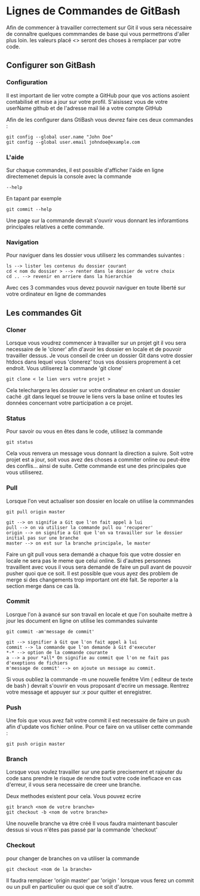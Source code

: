 # Lignes de Commandes de GitBash

Afin de commencer à travailler correctement sur Git il vous sera nécessaire de connaître quelques commmandes de base qui vous permettrons d'aller plus loin.
les valeurs placé <> seront des choses à remplacer par votre code.

## Configurer son GitBash

### Configuration

Il est important de lier votre compte a GitHub pour que vos actions asoient contabilisé et mise a jour sur votre profil. S'aisissez vous de votre userName github et de l'adresse mail lié a votre compte GitHub

Afin de les configurer dans GtiBash vous devrez faire ces deux commandes :

    git config --global user.name "John Doe"
    git config --global user.email johndoe@example.com

### L'aide

Sur chaque commandes, il est possible d'afficher l'aide en ligne directemenet depuis la console avec la commande

    --help

En tapant par exemple

    git commit --help

Une page sur la commande devrait s'ouvrir vous donnant les inforamtions principales relatives a cette commande.

### Navigation

Pour naviguer dans les dossier vous utiliserz les commandes suivantes :

    ls --> lister les contenus du dossier courant
    cd < nom du dossier > --> renter dans le dossier de votre choix
    cd .. --> revenir en arriere dans la hierarchie

Avec ces 3 commandes vous devez pouvoir naviguer en toute liberté sur votre ordinateur en ligne de commandes

## Les commandes Git

### Cloner

Lorsque vous voudrez commencer à travailler sur un projet git il vou sera necessaire de le 'cloner' afin d'avoir les dossier en locale et de pouvoir travailler dessus.
Je vous conseil de créer un dossier Git dans votre dossier htdocs dans lequel vous 'clonerez' tous vos dossiers proprement à cet endroit.
Vous utiliserez la commande 'git clone'

    git clone < le lien vers votre projet >

Cela telechargera les dossier sur votre ordinateur en créant un dossier caché .git dans lequel se trouve le liens vers la base online et toutes les données concernant votre participation a ce projet.

### Status

Pour savoir ou vous en êtes dans le code, utilisez la commande

    git status

Cela vous renvera un message vous donnant la direction a suivre. Soit votre projet est a jour, soit vous avez des choses a commiter online ou peut-être des conflis... ainsi de suite.
Cette commande est une des principales que vous utiliserez.

### Pull

Lorsque l'on veut actualiser son dossier en locale on utilise la commmandes

    git pull origin master

    git --> on signifie a Git que l'on fait appel à lui
    pull --> on va utiliser la commande pull ou 'recuperer'
    origin --> on signifie a Git que l'on va travailler sur le dossier initial pas sur une branche
    master --> on est sur la branche principale, le master

Faire un git pull vous sera demandé a chaque fois que votre dossier en locale ne sera pas le meme que celui online. Si d'autres personnes travaillent avec vous il vous sera demandé de faire un pull avant de pouvoir pusher quoi que ce soit.
Il est possible que vous ayez des problem de merge si des changements trop important ont été fait. Se reporter a la section merge dans ce cas là.

### Commit

Losrque l'on à avancé sur son travail en locale et que l'on souhaite mettre à jour les document en ligne on utilise les commandes suivante

    git commit -am'message de commit'

    git --> signifier à Git que l'on fait appel à lui
    commit --> la commande que l'on demande à Git d'executer
    *-* --> option de la commande courante
    a --> a pour *all* On signifie au commit que l'on ne fait pas d'exeptions de fichiers
    m'message de commit' --> on ajoute un message au commit.

Si vous oubliez la commande -m une nouvelle fenêtre Vim ( editeur de texte de bash ) devrait s'ouvrir en vous proposant d'ecrire un message. Rentrez votre message et appuyer sur *:x* pour quitter et enregistrer.

### Push

Une fois que vous avez fait votre commit il est necessaire de faire un push afin d'update vos fichier online.
Pour ce faire on va utiliser cette commande :

    git push origin master

### Branch

Lorsque vous voulez travailler sur une partie precisement et rajouter du code sans prendre le risque de rendre tout votre code ineficace en cas d'erreur, il vous sera necessaire de creer une branche.

Deux methodes existent pour cela. Vous pouvez ecrire

    git branch <nom de votre branche>
    git checkout -b <nom de votre branche>

Une nouvelle branche va être créé Il vous faudra maintenant basculer dessus si vous n'êtes pas passé par la commande 'checkout'

### Checkout

pour changer de branches on va utiliser la commande

    git checkout <nom de la branche>

Il faudra remplacer 'origin master' par 'origin <nom de votre branche>' lorsque vous ferez un commit ou un pull en particulier ou quoi que ce soit d'autre.
